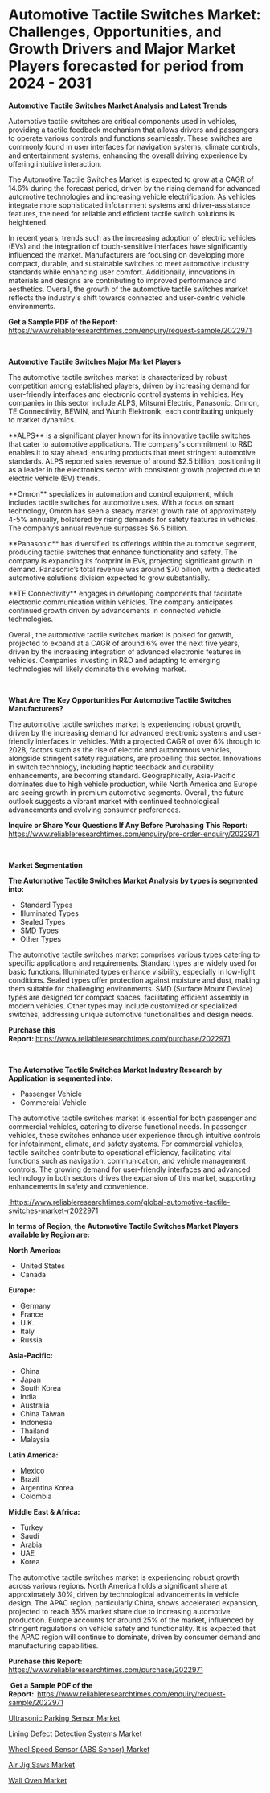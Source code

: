 <p><h1>Automotive Tactile Switches Market: Challenges, Opportunities, and Growth Drivers and Major Market Players forecasted for period from 2024 - 2031</h1></p><p><strong>Automotive Tactile Switches Market Analysis and Latest Trends</strong></p>
<p><p>Automotive tactile switches are critical components used in vehicles, providing a tactile feedback mechanism that allows drivers and passengers to operate various controls and functions seamlessly. These switches are commonly found in user interfaces for navigation systems, climate controls, and entertainment systems, enhancing the overall driving experience by offering intuitive interaction.</p><p>The Automotive Tactile Switches Market is expected to grow at a CAGR of 14.6% during the forecast period, driven by the rising demand for advanced automotive technologies and increasing vehicle electrification. As vehicles integrate more sophisticated infotainment systems and driver-assistance features, the need for reliable and efficient tactile switch solutions is heightened. </p><p>In recent years, trends such as the increasing adoption of electric vehicles (EVs) and the integration of touch-sensitive interfaces have significantly influenced the market. Manufacturers are focusing on developing more compact, durable, and sustainable switches to meet automotive industry standards while enhancing user comfort. Additionally, innovations in materials and designs are contributing to improved performance and aesthetics. Overall, the growth of the automotive tactile switches market reflects the industry's shift towards connected and user-centric vehicle environments.</p></p>
<p><strong>Get a Sample PDF of the Report:&nbsp;</strong> <a href="https://www.reliableresearchtimes.com/enquiry/request-sample/2022971?utm_campaign=1776&utm_medium=2&utm_source=Github&utm_content=ia&utm_term=28102024&utm_id=automotive-tactile-switches">https://www.reliableresearchtimes.com/enquiry/request-sample/2022971</a></p>
<p>&nbsp;</p>
<p><strong>Automotive Tactile Switches Major Market Players</strong></p>
<p><p>The automotive tactile switches market is characterized by robust competition among established players, driven by increasing demand for user-friendly interfaces and electronic control systems in vehicles. Key companies in this sector include ALPS, Mitsumi Electric, Panasonic, Omron, TE Connectivity, BEWIN, and Wurth Elektronik, each contributing uniquely to market dynamics.</p><p>**ALPS** is a significant player known for its innovative tactile switches that cater to automotive applications. The company's commitment to R&D enables it to stay ahead, ensuring products that meet stringent automotive standards. ALPS reported sales revenue of around $2.5 billion, positioning it as a leader in the electronics sector with consistent growth projected due to electric vehicle (EV) trends.</p><p>**Omron** specializes in automation and control equipment, which includes tactile switches for automotive uses. With a focus on smart technology, Omron has seen a steady market growth rate of approximately 4-5% annually, bolstered by rising demands for safety features in vehicles. The company’s annual revenue surpasses $6.5 billion.</p><p>**Panasonic** has diversified its offerings within the automotive segment, producing tactile switches that enhance functionality and safety. The company is expanding its footprint in EVs, projecting significant growth in demand. Panasonic’s total revenue was around $70 billion, with a dedicated automotive solutions division expected to grow substantially.</p><p>**TE Connectivity** engages in developing components that facilitate electronic communication within vehicles. The company anticipates continued growth driven by advancements in connected vehicle technologies.</p><p>Overall, the automotive tactile switches market is poised for growth, projected to expand at a CAGR of around 6% over the next five years, driven by the increasing integration of advanced electronic features in vehicles. Companies investing in R&D and adapting to emerging technologies will likely dominate this evolving market.</p></p>
<p>&nbsp;</p>
<p><strong>What Are The Key Opportunities For Automotive Tactile Switches Manufacturers?</strong></p>
<p><p>The automotive tactile switches market is experiencing robust growth, driven by the increasing demand for advanced electronic systems and user-friendly interfaces in vehicles. With a projected CAGR of over 6% through to 2028, factors such as the rise of electric and autonomous vehicles, alongside stringent safety regulations, are propelling this sector. Innovations in switch technology, including haptic feedback and durability enhancements, are becoming standard. Geographically, Asia-Pacific dominates due to high vehicle production, while North America and Europe are seeing growth in premium automotive segments. Overall, the future outlook suggests a vibrant market with continued technological advancements and evolving consumer preferences.</p></p>
<p><strong>Inquire or Share Your Questions If Any Before Purchasing This Report:</strong> <a href="https://www.reliableresearchtimes.com/enquiry/pre-order-enquiry/2022971?utm_campaign=1776&utm_medium=2&utm_source=Github&utm_content=ia&utm_term=28102024&utm_id=automotive-tactile-switches">https://www.reliableresearchtimes.com/enquiry/pre-order-enquiry/2022971</a></p>
<p>&nbsp;</p>
<p><strong>Market Segmentation</strong></p>
<p><strong>The Automotive Tactile Switches Market Analysis by types is segmented into:</strong></p>
<p><ul><li>Standard Types</li><li>Illuminated Types</li><li>Sealed Types</li><li>SMD Types</li><li>Other Types</li></ul></p>
<p><p>The automotive tactile switches market comprises various types catering to specific applications and requirements. Standard types are widely used for basic functions. Illuminated types enhance visibility, especially in low-light conditions. Sealed types offer protection against moisture and dust, making them suitable for challenging environments. SMD (Surface Mount Device) types are designed for compact spaces, facilitating efficient assembly in modern vehicles. Other types may include customized or specialized switches, addressing unique automotive functionalities and design needs.</p></p>
<p><strong>Purchase this Report:&nbsp;</strong><a href="https://www.reliableresearchtimes.com/purchase/2022971?utm_campaign=1776&utm_medium=2&utm_source=Github&utm_content=ia&utm_term=28102024&utm_id=automotive-tactile-switches">https://www.reliableresearchtimes.com/purchase/2022971</a></p>
<p>&nbsp;</p>
<p><strong>The Automotive Tactile Switches Market Industry Research by Application is segmented into:</strong></p>
<p><ul><li>Passenger Vehicle</li><li>Commercial Vehicle</li></ul></p>
<p><p>The automotive tactile switches market is essential for both passenger and commercial vehicles, catering to diverse functional needs. In passenger vehicles, these switches enhance user experience through intuitive controls for infotainment, climate, and safety systems. For commercial vehicles, tactile switches contribute to operational efficiency, facilitating vital functions such as navigation, communication, and vehicle management controls. The growing demand for user-friendly interfaces and advanced technology in both sectors drives the expansion of this market, supporting enhancements in safety and convenience.</p></p>
<p><a href="https://www.reliableresearchtimes.com/global-automotive-tactile-switches-market-r2022971?utm_campaign=1776&utm_medium=2&utm_source=Github&utm_content=ia&utm_term=28102024&utm_id=automotive-tactile-switches">&nbsp;https://www.reliableresearchtimes.com/global-automotive-tactile-switches-market-r2022971</a></p>
<p><strong>In terms of Region, the Automotive Tactile Switches Market Players available by Region are:</strong></p>
<p>
    <p> <strong> North America: </strong>
        <ul>
            <li>United States</li>
            <li>Canada</li>
        </ul>
        </p> 
    <p> <strong> Europe: </strong>
        <ul>
            <li>Germany</li>
            <li>France</li>
            <li>U.K.</li>
            <li>Italy</li>
            <li>Russia</li>
        </ul>
        </p> 
    <p> <strong> Asia-Pacific: </strong>
        <ul>
            <li>China</li>
            <li>Japan</li>
            <li>South Korea</li>
            <li>India</li>
            <li>Australia</li>
            <li>China Taiwan</li>
            <li>Indonesia</li>
            <li>Thailand</li>
            <li>Malaysia</li>
        </ul>
        </p> 
    <p> <strong> Latin America: </strong>
        <ul>
            <li>Mexico</li>
            <li>Brazil</li>
            <li>Argentina Korea</li>
            <li>Colombia</li>
        </ul>
        </p> 
    <p> <strong> Middle East & Africa: </strong>
        <ul>
            <li>Turkey</li>
            <li>Saudi</li>
            <li>Arabia</li>
            <li>UAE</li>
            <li>Korea</li>
        </ul>
    </p>
    </p>
<p><p>The automotive tactile switches market is experiencing robust growth across various regions. North America holds a significant share at approximately 30%, driven by technological advancements in vehicle design. The APAC region, particularly China, shows accelerated expansion, projected to reach 35% market share due to increasing automotive production. Europe accounts for around 25% of the market, influenced by stringent regulations on vehicle safety and functionality. It is expected that the APAC region will continue to dominate, driven by consumer demand and manufacturing capabilities.</p></p>
<p><strong>Purchase this Report: </strong><a href="https://www.reliableresearchtimes.com/purchase/2022971?utm_campaign=1776&utm_medium=2&utm_source=Github&utm_content=ia&utm_term=28102024&utm_id=automotive-tactile-switches">https://www.reliableresearchtimes.com/purchase/2022971</a></p>
<p>&nbsp;<strong>Get a Sample PDF of the Report:&nbsp;&nbsp;</strong><a href="https://www.reliableresearchtimes.com/enquiry/request-sample/2022971?utm_campaign=1776&utm_medium=2&utm_source=Github&utm_content=ia&utm_term=28102024&utm_id=automotive-tactile-switches">https://www.reliableresearchtimes.com/enquiry/request-sample/2022971</a></p>
<p><strong></strong></p>
<p><p><a href="https://www.linkedin.com/pulse/global-ultrasonic-parking-sensor-market-projected-grow-cagr-iaxuc?utm_campaign=1776&utm_medium=2&utm_source=Github&utm_content=ia&utm_term=28102024&utm_id=automotive-tactile-switches">Ultrasonic Parking Sensor Market</a></p><p><a href="https://www.linkedin.com/pulse/disruption-innovation-lining-defect-detection-systems-industry-dprye?utm_campaign=1776&utm_medium=2&utm_source=Github&utm_content=ia&utm_term=28102024&utm_id=automotive-tactile-switches">Lining Defect Detection Systems Market</a></p><p><a href="https://www.linkedin.com/pulse/emerging-trends-wheel-speed-sensor-abs-market-global-outlook-9u5ic?utm_campaign=1776&utm_medium=2&utm_source=Github&utm_content=ia&utm_term=28102024&utm_id=automotive-tactile-switches">Wheel Speed Sensor (ABS Sensor) Market</a></p><p><a href="https://www.linkedin.com/pulse/air-jig-saws-market-share-analysis-growth-trends-forecasts-gauoe?utm_campaign=1776&utm_medium=2&utm_source=Github&utm_content=ia&utm_term=28102024&utm_id=automotive-tactile-switches">Air Jig Saws Market</a></p><p><a href="https://www.linkedin.com/pulse/driving-forces-global-wall-oven-market-trends-applications-z9wie?utm_campaign=1776&utm_medium=2&utm_source=Github&utm_content=ia&utm_term=28102024&utm_id=automotive-tactile-switches">Wall Oven Market</a></p></p>
